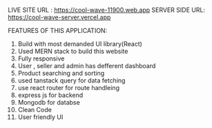 LIVE SITE URL : https://cool-wave-11900.web.app
SERVER SIDE URL: https://cool-wave-server.vercel.app

FEATURES OF THIS APPLICATION:

1. Build with most demanded UI library(React)
2. Used MERN stack to build this website
3. Fully responsive
4. User , seller and admin has defferent dashboard
5. Product searching and sorting
6. used tanstack query for data fetching
7. use react router for route handleing
8. express js for backend
9. Mongodb for databse
10. Clean Code
11. User friendly UI

